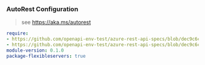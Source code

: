 ### AutoRest Configuration

> see https://aka.ms/autorest

``` yaml
require:
- https://github.com/openapi-env-test/azure-rest-api-specs/blob/dec9c6c39c2c24aa51a3f70c0b1133912653b180/specification/postgresql/resource-manager/readme.md
- https://github.com/openapi-env-test/azure-rest-api-specs/blob/dec9c6c39c2c24aa51a3f70c0b1133912653b180/specification/postgresql/resource-manager/readme.go.md
module-version: 0.1.0
package-flexibleservers: true
```